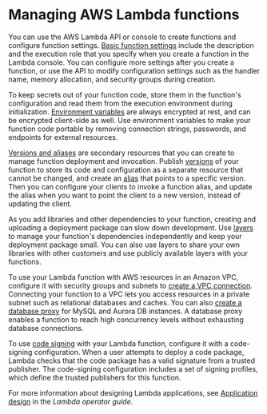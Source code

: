 # Managing AWS Lambda functions<a name="lambda-functions"></a>

You can use the AWS Lambda API or console to create functions and configure function settings\. [Basic function settings](configuration-console.md) include the description and the execution role that you specify when you create a function in the Lambda console\. You can configure more settings after you create a function, or use the API to modify configuration settings such as the handler name, memory allocation, and security groups during creation\.

To keep secrets out of your function code, store them in the function's configuration and read them from the execution environment during initialization\. [Environment variables](configuration-envvars.md) are always encrypted at rest, and can be encrypted client\-side as well\. Use environment variables to make your function code portable by removing connection strings, passwords, and endpoints for external resources\.

[Versions and aliases](configuration-versions.md) are secondary resources that you can create to manage function deployment and invocation\. Publish [versions](configuration-versions.md) of your function to store its code and configuration as a separate resource that cannot be changed, and create an [alias](configuration-aliases.md) that points to a specific version\. Then you can configure your clients to invoke a function alias, and update the alias when you want to point the client to a new version, instead of updating the client\.

As you add libraries and other dependencies to your function, creating and uploading a deployment package can slow down development\. Use [layers](configuration-layers.md) to manage your function's dependencies independently and keep your deployment package small\. You can also use layers to share your own libraries with other customers and use publicly available layers with your functions\.

To use your Lambda function with AWS resources in an Amazon VPC, configure it with security groups and subnets to [create a VPC connection](configuration-vpc.md)\. Connecting your function to a VPC lets you access resources in a private subnet such as relational databases and caches\. You can also [create a database proxy](configuration-database.md) for MySQL and Aurora DB instances\. A database proxy enables a function to reach high concurrency levels without exhausting database connections\.

To use [code signing](configuration-codesigning.md) with your Lambda function, configure it with a code\-signing configuration\. When a user attempts to deploy a code package, Lambda checks that the code package has a valid signature from a trusted publisher\. The code\-signing configuration includes a set of signing profiles, which define the trusted publishers for this function\.

For more information about designing Lambda applications, see [Application design](https://docs.aws.amazon.com/lambda/latest/operatorguide/application-design.html) in the *Lambda operator guide*\.
